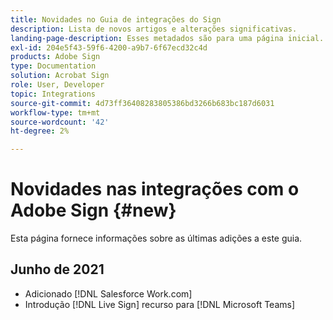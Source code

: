 ```yaml
---
title: Novidades no Guia de integrações do Sign
description: Lista de novos artigos e alterações significativas.
landing-page-description: Esses metadados são para uma página inicial.
exl-id: 204e5f43-59f6-4200-a9b7-6f67ecd32c4d
products: Adobe Sign
type: Documentation
solution: Acrobat Sign
role: User, Developer
topic: Integrations
source-git-commit: 4d73ff36408283805386bd3266b683bc187d6031
workflow-type: tm+mt
source-wordcount: '42'
ht-degree: 2%

---
```


# Novidades nas integrações com o Adobe Sign {#new}

Esta página fornece informações sobre as últimas adições a este guia.

## Junho de 2021

* Adicionado [!DNL Salesforce Work.com]
* Introdução [!DNL Live Sign] recurso para [!DNL Microsoft Teams]


